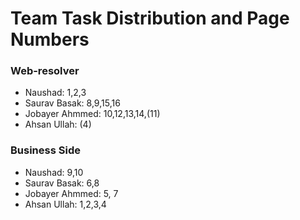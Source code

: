 # Team Task Distribution and Page Numbers

### Web-resolver
- Naushad: 1,2,3
- Saurav Basak: 8,9,15,16
- Jobayer Ahmmed: 10,12,13,14,(11)
- Ahsan Ullah: (4)

### Business Side
- Naushad: 9,10
- Saurav Basak: 6,8
- Jobayer Ahmmed: 5, 7
- Ahsan Ullah: 1,2,3,4

